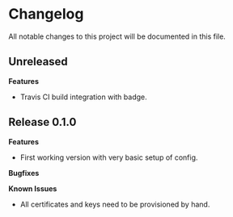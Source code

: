 # Changelog

All notable changes to this project will be documented in this file.

## Unreleased

**Features**
* Travis CI build integration with badge.

## Release 0.1.0

**Features**
* First working version with very basic setup of config.

**Bugfixes**

**Known Issues**
* All certificates and keys need to be provisioned by hand.
